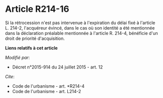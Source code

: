 # Article R214-16

Si la rétrocession n'est pas intervenue à l'expiration du délai fixé à l'article L. 214-2, l'acquéreur évincé, dans le cas où
son identité a été mentionnée dans la déclaration préalable mentionnée à l'article R. 214-4, bénéficie d'un droit de priorité
d'acquisition.

**Liens relatifs à cet article**

_Modifié par_:

  - Décret n°2015-914 du 24 juillet 2015 - art. 12

_Cite_:

  - Code de l'urbanisme - art. *R214-4
  - Code de l'urbanisme - art. L214-2
